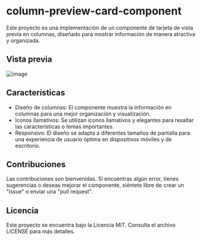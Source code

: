 # column-preview-card-component
Este proyecto es una implementación de un componente de tarjeta de vista previa en columnas, diseñado para mostrar información de manera atractiva y organizada.

## Vista previa
![image](https://github.com/DIegoDevcode/column-preview-card-component/assets/105946956/2d55369d-a048-48d5-8708-8a56b08f0569)
## Características

- Diseño de columnas: El componente muestra la información en columnas para una mejor organización y visualización.
- Iconos llamativos: Se utilizan iconos llamativos y elegantes para resaltar las características o temas importantes.
- Responsivo: El diseño se adapta a diferentes tamaños de pantalla para una experiencia de usuario óptima en dispositivos móviles y de escritorio.

## Contribuciones
Las contribuciones son bienvenidas. Si encuentras algún error, tienes sugerencias o deseas mejorar el componente, siéntete libre de crear un "issue" o enviar una "pull request".

## Licencia
Este proyecto se encuentra bajo la Licencia MIT. Consulta el archivo LICENSE para más detalles.
